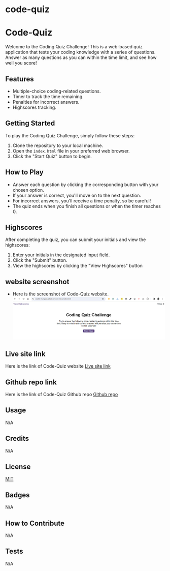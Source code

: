 # code-quiz
# Code-Quiz
Welcome to the Coding Quiz Challenge! This is a web-based quiz application that tests your coding knowledge with a series of questions. Answer as many questions as you can within the time limit, and see how well you score!

## Features

- Multiple-choice coding-related questions.
- Timer to track the time remaining.
- Penalties for incorrect answers.
- Highscores tracking.

## Getting Started

To play the Coding Quiz Challenge, simply follow these steps:

1. Clone the repository to your local machine.
2. Open the `index.html` file in your preferred web browser.
3. Click the "Start Quiz" button to begin.

## How to Play

- Answer each question by clicking the corresponding button with your chosen option.
- If your answer is correct, you'll move on to the next question.
- For incorrect answers, you'll receive a time penalty, so be careful!
- The quiz ends when you finish all questions or when the timer reaches 0.

## Highscores

After completing the quiz, you can submit your initials and view the highscores:

1. Enter your initials in the designated input field.
2. Click the "Submit" button.
3. View the highscores by clicking the "View Highscores" button

## website screenshot
- Here is the screenshot of Code-Quiz website.
![Code-Quiz](./assets/images/Code-Quiz.png)

## Live site link
Here is the link of Code-Quiz website
[Live site link]()

## Github repo link
Here is the link of Code-Quiz Github repo
[Github repo](https://github.com/Richard105247908/code-quiz)

## Usage
N/A

## Credits

N/A

## License

[MIT](https://choosealicense.com/licenses/mit/)

## Badges

N/A

## How to Contribute

N/A

## Tests

N/A